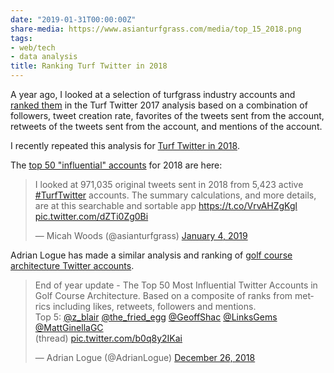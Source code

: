 ```yaml
---
date: "2019-01-31T00:00:00Z"
share-media: https://www.asianturfgrass.com/media/top_15_2018.png
tags:
- web/tech
- data analysis
title: Ranking Turf Twitter in 2018
---
```


A year ago, I looked at a selection of turfgrass industry accounts and [ranked them](http://www.asianturfgrass.com/turf_twitter_2017/) in the Turf Twitter 2017 analysis based on a combination of followers, tweet creation rate, favorites of the tweets sent from the account, retweets of the tweets sent from the account, and mentions of the account.

I recently repeated this analysis for [Turf Twitter in 2018](https://asianturfgrass.shinyapps.io/turf_twitter_2018/).

The [top 50 "influential" accounts](https://twitter.com/asianturfgrass/status/1081322417572655104) for 2018 are here:

<blockquote class="twitter-tweet" data-lang="en"><p lang="en" dir="ltr">I looked at 971,035 original tweets sent in 2018 from 5,423 active <a href="https://twitter.com/hashtag/TurfTwitter?src=hash&amp;ref_src=twsrc%5Etfw">#TurfTwitter</a> accounts. The summary calculations, and more details, are at this searchable and sortable app <a href="https://t.co/VrvAHZgKgl">https://t.co/VrvAHZgKgl</a> <a href="https://t.co/dZTi0Zg0Bi">pic.twitter.com/dZTi0Zg0Bi</a></p>&mdash; Micah Woods (@asianturfgrass) <a href="https://twitter.com/asianturfgrass/status/1081322417572655104?ref_src=twsrc%5Etfw">January 4, 2019</a></blockquote>
<script async src="https://platform.twitter.com/widgets.js" charset="utf-8"></script>

Adrian Logue has made a similar analysis and ranking of [golf course architecture Twitter accounts](https://twitter.com/AdrianLogue/status/1077995671720873985).

<blockquote class="twitter-tweet" data-lang="en"><p lang="en" dir="ltr">End of year update - The Top 50 Most Influential Twitter Accounts in Golf Course Architecture. Based on a composite of ranks from metrics including likes, retweets, followers and mentions.<br>Top 5: <a href="https://twitter.com/z_blair?ref_src=twsrc%5Etfw">@z_blair</a> <a href="https://twitter.com/the_fried_egg?ref_src=twsrc%5Etfw">@the_fried_egg</a> <a href="https://twitter.com/GeoffShac?ref_src=twsrc%5Etfw">@GeoffShac</a> <a href="https://twitter.com/LinksGems?ref_src=twsrc%5Etfw">@LinksGems</a> <a href="https://twitter.com/MattGinellaGC?ref_src=twsrc%5Etfw">@MattGinellaGC</a><br>(thread) <a href="https://t.co/b0q8y2IKai">pic.twitter.com/b0q8y2IKai</a></p>&mdash; Adrian Logue (@AdrianLogue) <a href="https://twitter.com/AdrianLogue/status/1077995671720873985?ref_src=twsrc%5Etfw">December 26, 2018</a></blockquote>
<script async src="https://platform.twitter.com/widgets.js" charset="utf-8"></script>



